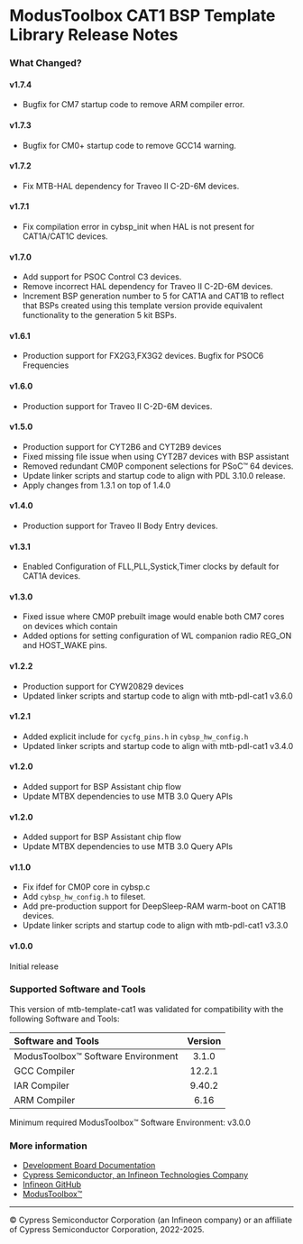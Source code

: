 # ModusToolbox CAT1 BSP Template Library Release Notes

### What Changed?
#### v1.7.4
* Bugfix for CM7 startup code to remove ARM compiler error.
#### v1.7.3
* Bugfix for CM0+ startup code to remove GCC14 warning.
#### v1.7.2
* Fix MTB-HAL dependency for Traveo II C-2D-6M devices.
#### v1.7.1
* Fix compilation error in cybsp_init when HAL is not present for CAT1A/CAT1C devices.
#### v1.7.0
* Add support for PSOC Control C3 devices.
* Remove incorrect HAL dependency for Traveo II C-2D-6M devices.
* Increment BSP generation number to 5 for CAT1A and CAT1B to
  reflect that BSPs created using this template version provide
  equivalent functionality to the generation 5 kit BSPs.
#### v1.6.1
* Production support for FX2G3,FX3G2 devices. Bugfix for PSOC6 Frequencies
#### v1.6.0
* Production support for Traveo II C-2D-6M devices.
#### v1.5.0
* Production support for CYT2B6 and CYT2B9 devices
* Fixed missing file issue when using CYT2B7 devices with BSP assistant
* Removed redundant CM0P component selections for PSoC™ 64 devices.
* Update linker scripts and startup code to align with PDL 3.10.0 release.
* Apply changes from 1.3.1 on top of 1.4.0
#### v1.4.0
* Production support for Traveo II Body Entry devices.
#### v1.3.1
* Enabled Configuration of FLL,PLL,Systick,Timer clocks by default for CAT1A devices.
#### v1.3.0
* Fixed issue where CM0P prebuilt image would enable both CM7 cores on devices which contain
* Added options for setting configuration of WL companion radio REG_ON and HOST_WAKE pins.
#### v1.2.2
* Production support for CYW20829 devices
* Updated linker scripts and startup code to align with mtb-pdl-cat1 v3.6.0
#### v1.2.1
* Added explicit include for `cycfg_pins.h` in `cybsp_hw_config.h`
* Updated linker scripts and startup code to align with mtb-pdl-cat1 v3.4.0
#### v1.2.0
* Added support for BSP Assistant chip flow
* Update MTBX dependencies to use MTB 3.0 Query APIs
#### v1.2.0
* Added support for BSP Assistant chip flow
* Update MTBX dependencies to use MTB 3.0 Query APIs
#### v1.1.0
* Fix ifdef for CM0P core in cybsp.c
* Add `cybsp_hw_config.h` to fileset.
* Add pre-production support for DeepSleep-RAM warm-boot on CAT1B devices.
* Update linker scripts and startup code to align with mtb-pdl-cat1 v3.3.0
#### v1.0.0
Initial release

### Supported Software and Tools
This version of mtb-template-cat1 was validated for compatibility with the following Software and Tools:

| Software and Tools                        | Version |
| :---                                      | :----:  |
| ModusToolbox™ Software Environment        | 3.1.0   |
| GCC Compiler                              | 12.2.1  |
| IAR Compiler                              | 9.40.2  |
| ARM Compiler                              | 6.16    |

Minimum required ModusToolbox™ Software Environment: v3.0.0

### More information
* [Development Board Documentation](https://www.cypress.com/documentation/development-kitsboards)
* [Cypress Semiconductor, an Infineon Technologies Company](https://www.cypress.com)
* [Infineon GitHub](https://github.com/infineon)
* [ModusToolbox™](https://www.cypress.com/products/modustoolbox-software-environment)

---
© Cypress Semiconductor Corporation (an Infineon company) or an affiliate of Cypress Semiconductor Corporation, 2022-2025.
